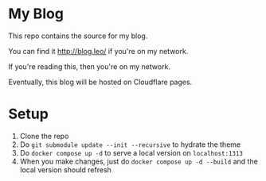 # My Blog
This repo contains the source for my blog.

You can find it http://blog.leo/ if you're on my network.

If you're reading this, then you're on my network.

Eventually, this blog will be hosted on Cloudflare pages.

# Setup
1. Clone the repo
2. Do `git submodule update --init --recursive` to hydrate the theme
3. Do `docker compose up -d` to serve a local version on `localhost:1313`
4. When you make changes, just do `docker compose up -d --build` and the local version should refresh